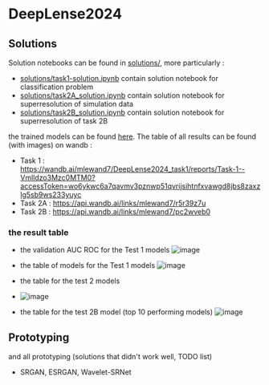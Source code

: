 # DeepLense2024

## Solutions
Solution notebooks can be found in [solutions/](solutions/), more particularly : 
- [solutions/task1-solution.ipynb](solutions/task1-solution.ipynb) contain solution notebook for classification problem
- [solutions/task2A_solution.ipynb](solutions/task2A_solution.ipynb) contain solution notebook for superresolution of simulation data
- [solutions/task2B_solution.ipynb](solutions/task2B_solution.ipynb) contain solution notebook for superresolution of task 2B


the trained models can be found [here](https://drive.google.com/drive/folders/19X6Ft8tziwNS07nP3hlG1-Av08SD-hvP?usp=sharing). The table of all results can be found (with images) on wandb : 
- Task 1 : https://wandb.ai/mlewand7/DeepLense2024_task1/reports/Task-1--Vmlldzo3Mzc0MTM0?accessToken=wo6ykwc6a7qavmv3pznwp51qvrijsihtnfxvawgd8jbs8zaxzlg5sb9ws233yuyc
- Task 2A : https://api.wandb.ai/links/mlewand7/r5r39z7u
- Task 2B : https://api.wandb.ai/links/mlewand7/pc2wveb0


###  the result table
- the validation AUC ROC for the Test 1 models
![image](https://github.com/mlewandowski0/DeepLense2024/assets/18070420/7bacae21-6ec5-4617-9624-bb7303f33d9d)
- the table of models for the Test 1 models
![image](https://github.com/mlewandowski0/DeepLense2024/assets/18070420/2c4010a1-648c-4852-be6b-0d7d747357c6)

- the table for the test 2 models
- ![image](https://github.com/mlewandowski0/DeepLense2024/assets/18070420/457a572c-3123-4560-b542-9215446295ec)

- the table for the test 2B model (top 10 performing models)
![image](https://github.com/mlewandowski0/DeepLense2024/assets/18070420/69f8069c-745a-445e-a9ea-b9a199525301)


## Prototyping
and all prototyping (solutions that didn't work well, TODO list)
- SRGAN, ESRGAN, Wavelet-SRNet
